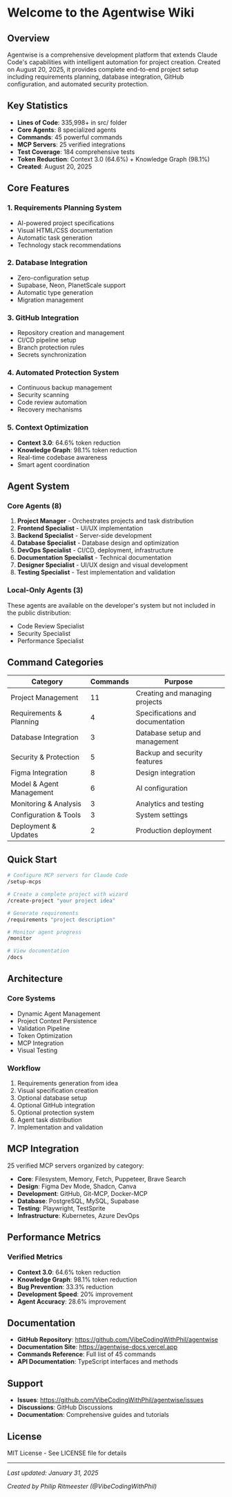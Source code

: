 # Welcome to the Agentwise Wiki

## Overview

Agentwise is a comprehensive development platform that extends Claude Code's capabilities with intelligent automation for project creation. Created on August 20, 2025, it provides complete end-to-end project setup including requirements planning, database integration, GitHub configuration, and automated security protection.

## Key Statistics

- **Lines of Code**: 335,998+ in src/ folder
- **Core Agents**: 8 specialized agents
- **Commands**: 45 powerful commands
- **MCP Servers**: 25 verified integrations
- **Test Coverage**: 184 comprehensive tests
- **Token Reduction**: Context 3.0 (64.6%) + Knowledge Graph (98.1%)
- **Created**: August 20, 2025

## Core Features

### 1. Requirements Planning System
- AI-powered project specifications
- Visual HTML/CSS documentation
- Automatic task generation
- Technology stack recommendations

### 2. Database Integration
- Zero-configuration setup
- Supabase, Neon, PlanetScale support
- Automatic type generation
- Migration management

### 3. GitHub Integration
- Repository creation and management
- CI/CD pipeline setup
- Branch protection rules
- Secrets synchronization

### 4. Automated Protection System
- Continuous backup management
- Security scanning
- Code review automation
- Recovery mechanisms

### 5. Context Optimization
- **Context 3.0**: 64.6% token reduction
- **Knowledge Graph**: 98.1% token reduction
- Real-time codebase awareness
- Smart agent coordination

## Agent System

### Core Agents (8)
1. **Project Manager** - Orchestrates projects and task distribution
2. **Frontend Specialist** - UI/UX implementation
3. **Backend Specialist** - Server-side development
4. **Database Specialist** - Database design and optimization
5. **DevOps Specialist** - CI/CD, deployment, infrastructure
6. **Documentation Specialist** - Technical documentation
7. **Designer Specialist** - UI/UX design and visual development
8. **Testing Specialist** - Test implementation and validation

### Local-Only Agents (3)
These agents are available on the developer's system but not included in the public distribution:
- Code Review Specialist
- Security Specialist
- Performance Specialist

## Command Categories

| Category | Commands | Purpose |
|----------|----------|---------|
| Project Management | 11 | Creating and managing projects |
| Requirements & Planning | 4 | Specifications and documentation |
| Database Integration | 3 | Database setup and management |
| Security & Protection | 5 | Backup and security features |
| Figma Integration | 8 | Design integration |
| Model & Agent Management | 6 | AI configuration |
| Monitoring & Analysis | 3 | Analytics and testing |
| Configuration & Tools | 3 | System settings |
| Deployment & Updates | 2 | Production deployment |

## Quick Start

```bash
# Configure MCP servers for Claude Code
/setup-mcps

# Create a complete project with wizard
/create-project "your project idea"

# Generate requirements
/requirements "project description"

# Monitor agent progress
/monitor

# View documentation
/docs
```

## Architecture

### Core Systems
- Dynamic Agent Management
- Project Context Persistence
- Validation Pipeline
- Token Optimization
- MCP Integration
- Visual Testing

### Workflow
1. Requirements generation from idea
2. Visual specification creation
3. Optional database setup
4. Optional GitHub integration
5. Optional protection system
6. Agent task distribution
7. Implementation and validation

## MCP Integration

25 verified MCP servers organized by category:
- **Core**: Filesystem, Memory, Fetch, Puppeteer, Brave Search
- **Design**: Figma Dev Mode, Shadcn, Canva
- **Development**: GitHub, Git-MCP, Docker-MCP
- **Database**: PostgreSQL, MySQL, Supabase
- **Testing**: Playwright, TestSprite
- **Infrastructure**: Kubernetes, Azure DevOps

## Performance Metrics

### Verified Metrics
- **Context 3.0**: 64.6% token reduction
- **Knowledge Graph**: 98.1% token reduction
- **Bug Prevention**: 33.3% reduction
- **Development Speed**: 20% improvement
- **Agent Accuracy**: 28.6% improvement

## Documentation

- **GitHub Repository**: https://github.com/VibeCodingWithPhil/agentwise
- **Documentation Site**: https://agentwise-docs.vercel.app
- **Commands Reference**: Full list of 45 commands
- **API Documentation**: TypeScript interfaces and methods

## Support

- **Issues**: https://github.com/VibeCodingWithPhil/agentwise/issues
- **Discussions**: GitHub Discussions
- **Documentation**: Comprehensive guides and tutorials

## License

MIT License - See LICENSE file for details

---

*Last updated: January 31, 2025*

*Created by Philip Ritmeester (@VibeCodingWithPhil)*